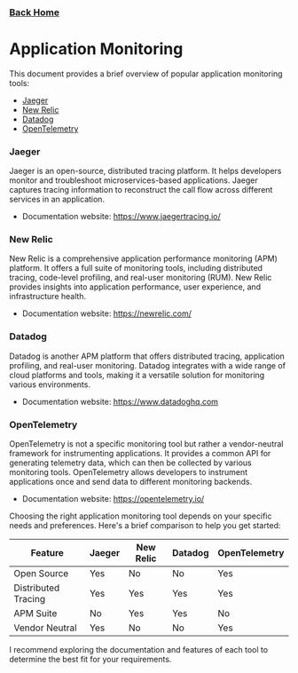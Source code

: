 ### [Back Home](../../README.md)
# Application Monitoring

This document provides a brief overview of popular application monitoring tools:

* [Jaeger](#jaegar)
* [New Relic](#new-relic)
* [Datadog](#datadog)
* [OpenTelemetry](#opentelemetry)

### Jaeger

Jaeger is an open-source, distributed tracing platform. It helps developers monitor and troubleshoot microservices-based applications. Jaeger captures tracing information to reconstruct the call flow across different services in an application.  

* Documentation website: https://www.jaegertracing.io/

### New Relic

New Relic is a comprehensive application performance monitoring (APM) platform. It offers a full suite of monitoring tools, including distributed tracing, code-level profiling, and real-user monitoring (RUM). New Relic provides insights into application performance, user experience, and infrastructure health.

* Documentation website: https://newrelic.com/

### Datadog

Datadog is another APM platform that offers distributed tracing, application profiling, and real-user monitoring.  Datadog integrates with a wide range of cloud platforms and tools, making it a versatile solution for monitoring various environments.

* Documentation website: https://www.datadoghq.com

### OpenTelemetry

OpenTelemetry is not a specific monitoring tool but rather a vendor-neutral framework for instrumenting applications. It provides a common API for generating telemetry data, which can then be collected by various monitoring tools. OpenTelemetry allows developers to instrument applications once and send data to different monitoring backends.

* Documentation website: https://opentelemetry.io/


Choosing the right application monitoring tool depends on your specific needs and preferences. Here's a brief comparison to help you get started:

| Feature       | Jaeger | New Relic | Datadog | OpenTelemetry |
|---|---|---|---|---|
| Open Source  | Yes | No | No | Yes |
| Distributed Tracing | Yes | Yes | Yes | Yes |
| APM Suite | No | Yes | Yes | No |
| Vendor Neutral | Yes | No | No | Yes |


I recommend exploring the documentation and features of each tool to determine the best fit for your requirements.